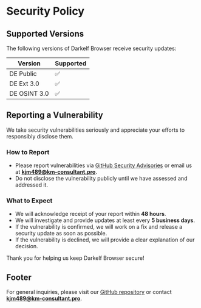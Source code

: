 # Security Policy

## Supported Versions

The following versions of Darkelf Browser receive security updates:

| Version  | Supported |
|-----------------|------------|
| DE Public       | ✅         |
| DE Ext 3.0      | ✅         |
| DE OSINT 3.0    | ✅         |

## Reporting a Vulnerability

We take security vulnerabilities seriously and appreciate your efforts to responsibly disclose them.

### How to Report
- Please report vulnerabilities via [GitHub Security Advisories]([https://github.com/YOUR-REPO/security/advisories](https://github.com/Darkelf2024/Darkelf-Browser/blob/main/README.md)) or email us at **kjm489@km-consultant.pro**.
- Do not disclose the vulnerability publicly until we have assessed and addressed it.

### What to Expect
- We will acknowledge receipt of your report within **48 hours**.
- We will investigate and provide updates at least every **5 business days**.
- If the vulnerability is confirmed, we will work on a fix and release a security update as soon as possible.
- If the vulnerability is declined, we will provide a clear explanation of our decision.

Thank you for helping us keep Darkelf Browser secure!

## Footer
For general inquiries, please visit our [GitHub repository]([https://github.com/YOUR-REPO](https://github.com/Darkelf2024/Darkelf-Browser/blob/main/README.md)) or contact **kjm489@km-consultant.pro**.

